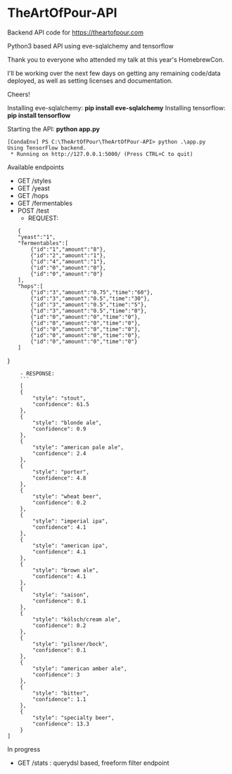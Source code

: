 # TheArtOfPour-API

Backend API code for https://theartofpour.com

Python3 based API using eve-sqlalchemy and tensorflow

Thank you to everyone who attended my talk at this year's HomebrewCon.

I'll be working over the next few days on getting any remaining code/data deployed, as well as setting licenses and documentation.

Cheers!

Installing eve-sqlalchemy: **pip install eve-sqlalchemy**
Installing tensorflow: **pip install tensorflow**

Starting the API: **python app.py**
```
[CondaEnv] PS C:\TheArtOfPour\TheArtOfPour-API> python .\app.py
Using TensorFlow backend.
 * Running on http://127.0.0.1:5000/ (Press CTRL+C to quit)
 ```
 
Available endpoints

- GET /styles
- GET /yeast
- GET /hops
- GET /fermentables
- POST /test
    - REQUEST:
    ```
    {
	"yeast":"1",
	"fermentables":[
		{"id":"1","amount":"8"},
		{"id":"2","amount":"1"},
		{"id":"4","amount":"1"},
		{"id":"0","amount":"0"},
		{"id":"0","amount":"0"}
	],
	"hops":[
		{"id":"3","amount":"0.75","time":"60"},
		{"id":"3","amount":"0.5","time":"30"},
		{"id":"3","amount":"0.5","time":"5"},
		{"id":"3","amount":"0.5","time":"0"},
		{"id":"0","amount":"0","time":"0"},
		{"id":"0","amount":"0","time":"0"},
		{"id":"0","amount":"0","time":"0"},
		{"id":"0","amount":"0","time":"0"},
		{"id":"0","amount":"0","time":"0"}
	]
}
```
    - RESPONSE:
    ```
    [
    {
        "style": "stout",
        "confidence": 61.5
    },
    {
        "style": "blonde ale",
        "confidence": 0.9
    },
    {
        "style": "american pale ale",
        "confidence": 2.4
    },
    {
        "style": "porter",
        "confidence": 4.8
    },
    {
        "style": "wheat beer",
        "confidence": 0.2
    },
    {
        "style": "imperial ipa",
        "confidence": 4.1
    },
    {
        "style": "american ipa",
        "confidence": 4.1
    },
    {
        "style": "brown ale",
        "confidence": 4.1
    },
    {
        "style": "saison",
        "confidence": 0.1
    },
    {
        "style": "kölsch/cream ale",
        "confidence": 0.2
    },
    {
        "style": "pilsner/bock",
        "confidence": 0.1
    },
    {
        "style": "american amber ale",
        "confidence": 3
    },
    {
        "style": "bitter",
        "confidence": 1.1
    },
    {
        "style": "specialty beer",
        "confidence": 13.3
    }
]
```

In progress
* GET /stats : querydsl based, freeform filter endpoint